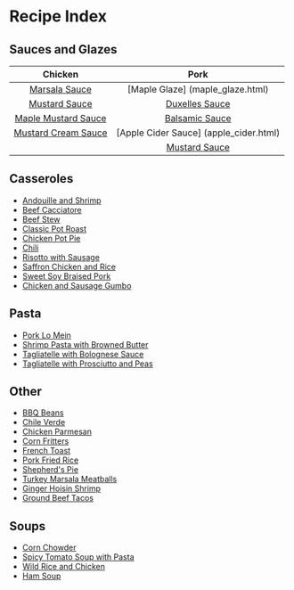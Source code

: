 # Recipe Index

## Sauces and Glazes


| Chicken         | Pork             |
| :-------:       | :----:           |
| [Marsala Sauce](marsala_sauce.html)   | [Maple Glaze] (maple_glaze.html)     |
| [Mustard Sauce](mustard_sauce.html)   | [Duxelles Sauce](duxelles_sauce.html)   |
| [Maple Mustard Sauce](maple_mustard.html) | [Balsamic Sauce](balsamic_sauce.html) |
| [Mustard Cream Sauce](mustard_cream_sauce.html) | [Apple Cider Sauce] (apple_cider.html) |
                                            | [Mustard Sauce](mustard_sauce.html) |



## Casseroles
* [Andouille and Shrimp](andouille_shrimp.html)
* [Beef Cacciatore](beef_cacciatore.html)
* [Beef Stew](beef_stew.html)
* [Classic Pot Roast](pot_roast.html)
* [Chicken Pot Pie](chicken_pot_pie.html)
* [Chili](chili.html)
* [Risotto with Sausage](risotto_with_sausage.html)
* [Saffron Chicken and Rice](saffron_chicken.html)
* [Sweet Soy Braised Pork](sweet_soy_port.html)
* [Chicken and Sausage Gumbo](chicken_sausage_gumbo.html)


## Pasta
* [Pork Lo Mein](pork_lo_mein.html)
* [Shrimp Pasta with Browned Butter](shrimp_browned_butter.html)
* [Tagliatelle with Bolognese Sauce](tagliatelle_bolognese.html)
* [Tagliatelle with Prosciutto and Peas](tagliatelle_peas.html)



## Other
* [BBQ Beans](bbq_beans.html)
* [Chile Verde](chile_verde.html)
* [Chicken Parmesan](chicken_parm.html)
* [Corn Fritters](corn_fritters.html)
* [French Toast](french_toast.html)
* [Pork Fried Rice](pork_fried_rice.html)
* [Shepherd's Pie](shepherds_pie.html)
* [Turkey Marsala Meatballs](marsala_meatballs.html)
* [Ginger Hoisin Shrimp](ginger_hoisin_shrimp.html)
* [Ground Beef Tacos](ground_beef_tacos.html)


## Soups
* [Corn Chowder](corn_chowder.html)
* [Spicy Tomato Soup with Pasta](spicy_tomato_soup.html)
* [Wild Rice and Chicken](wild_rice_soup.html)
* [Ham Soup](ham_soup.html)
